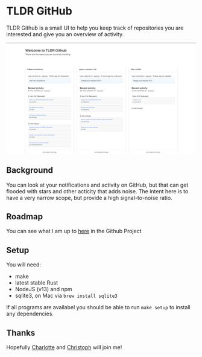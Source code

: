 # TLDR GitHub

TLDR Github is a small UI to help you keep track of repositories you are interested and give you an overview of activity.

![Screenshot showing three "cards" representing individual repos](images/overview.png)

## Background

You can look at your notifications and activity on GitHub, but that can get flooded with stars and other acticity that adds noise.
The intent here is to have a very narrow scope, but provide a high signal-to-noise ratio.

## Roadmap

You can see what I am up to [here](https://github.com/felipesere/tldr-github/projects/2) in the Github Project

## Setup

You will need:
 * make
 * latest stable Rust
 * NodeJS (v13) and npm
 * sqlite3, on Mac via `brew install sqlite3`

If all programs are availabel you should be able to run `make setup` to install any dependencies.

## Thanks

Hopefully [Charlotte](https://github.com/charlottebrf) and [Christoph](https://github.com/christophgockel) will join me!
